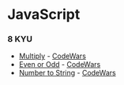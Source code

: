 # JavaScript

### 8 KYU

- [Multiply](multiply.js) - [CodeWars](https://www.codewars.com/kata/50654ddff44f800200000004/javascript)
- [Even or Odd](evenOrOdd.js) - [CodeWars](https://www.codewars.com/kata/53da3dbb4a5168369a0000fe/javascript)
- [Number to String](numToString.js) - [CodeWars](https://www.codewars.com/kata/5265326f5fda8eb1160004c8/javascript)

